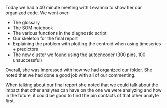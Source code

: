 Today we had a 40 minute meeting with Levannia to show her our organized code. We went over:
* The glossary
* The SOM notebook
* The various functions in the diagnostic script
* Our skeleton for the final report
* Explaining the problem with plotting the centroid when using timeseries + predictors
* The new cluster we found using the autoencoder (300 pins, 100 unsuccessful)

Overall, she was impressed with how we had organized our folder. She noted that we had done a good job with all of our commenting.

When talking about our final report she noted that we could talk about the impact that other analytes can have on the one we were analyzing and how in the future, it could be good to find the pin contacts of that other analyte first.
